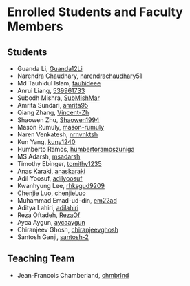 # Enrolled Students and Faculty Members


## Students
* Guanda Li, [Guanda12Li](https://github.com/Guanda12Li)
* Narendra Chaudhary, [narendrachaudhary51](https://github.com/narendrachaudhary51)
* Md Tauhidul Islam, [tauhideee](https://github.com/tauhideee)
* Anrui Liang, [539961733](https://github.com/539961733)
* Subodh Mishra, [SubMishMar](https://github.com/SubMishMar)
* Amrita Sundari, [amrita95](https://github.com/amrita95)
* Qiang Zhang, [Vincent-Zh](https://github.com/Vincent-Zh)
* Shaowen Zhu, [Shaowen1994](https://github.com/Shaowen1994)
* Mason Rumuly, [mason-rumuly](https://github.com/mason-rumuly)
* Naren Venkatesh, [nrnvnktsh](https://github.com/nrnvnktsh)
* Kun Yang, [kuny1240](https://github.com/kuny1240)
* Humberto Ramos, [humbertoramoszuniga](https://github.com/humbertoramoszuniga)
* MS Adarsh, [msadarsh](https://github.com/msadarsh)
* Timothy Ebinger, [tomithy1235](https://github.com/tomithy1235)
* Anas Karaki, [anaskaraki](https://github.com/anaskaraki)
* Adil Yoosuf, [adilyoosuf](https://github.com/adilyoosuf)
* Kwanhyung Lee, [rhksgud9209](https://github.com/rhksgud9209)
* Chenjie Luo, [chenjieLuo](https://github.com/chenjieLuo)
* Muhammad Emad-ud-din, [em22ad](https://github.com/em22ad)
* Aditya Lahiri, [adilahiri](https://github.com/adilahiri)
* Reza Oftadeh, [RezaOf](https://github.com/RezaOf)
* Ayca Aygun, [aycaaygun](https://github.com/aycaaygun)
* Chiranjeev Ghosh, [chiranjeevghosh](https://github.com/chiranjeevghosh)
* Santosh Ganji, [santosh-2](https://github.com/santosh-2)
## Teaching Team

* Jean-Francois Chamberland, [chmbrlnd](https://github.com/chmbrlnd)

